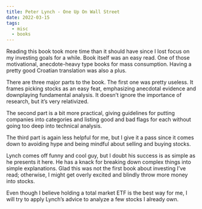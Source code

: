 ```yaml
---
title: Peter Lynch - One Up On Wall Street
date: 2022-03-15
tags:
  - misc
  - books
---
```


Reading this book took more time than it should have since I lost focus on my investing goals for a while. Book itself was an easy read. One of those motivational, anecdote-heavy type books for mass consumption. Having a pretty good Croatian translation was also a plus.

There are three major parts to the book. The first one was pretty useless. It frames picking stocks as an easy feat, emphasizing anecdotal evidence and downplaying fundamental analysis. It doesn’t ignore the importance of research, but it’s very relativized.

The second part is a bit more practical, giving guidelines for putting companies into categories and listing good and bad flags for each without going too deep into technical analysis.

The third part is again less helpful for me, but I give it a pass since it comes down to avoiding hype and being mindful about selling and buying stocks.

Lynch comes off funny and cool guy, but I doubt his success is as simple as he presents it here. He has a knack for breaking down complex things into simple explanations. Glad this was not the first book about investing I’ve read; otherwise, I might get overly excited and blindly throw more money into stocks.

Even though I believe holding a total market ETF is the best way for me, I will try to apply Lynch’s advice to analyze a few stocks I already own.
